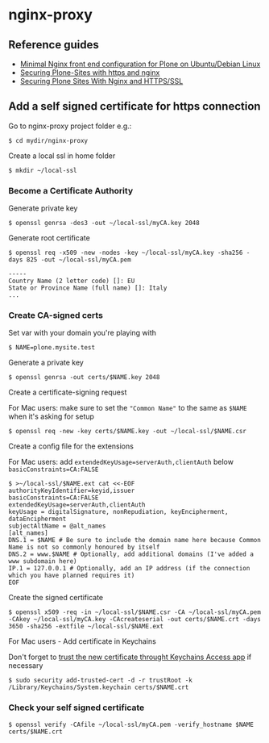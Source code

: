 # nginx-proxy

## Reference guides

* [Minimal Nginx front end configuration for Plone on Ubuntu/Debian Linux](https://docs.plone.org/manage/deploying/front-end/nginx.html#minimal-nginx-front-end-configuration-for-plone-on-ubuntu-debian-linux)
* [Securing Plone-Sites with https and nginx](https://www.starzel.de/blog/securing-plone-sites-with-https-and-nginx)
* [Securing Plone Sites With Nginx and HTTPS/SSL](https://designinterventionsystems.com/plone-blog/securing-plone-sites-with-nginx-and-https-ssl)


## Add a self signed certificate for https connection

Go to nginx-proxy project folder e.g.:
```
$ cd mydir/nginx-proxy
```

Create a local ssl in home folder
```
$ mkdir ~/local-ssl
```

### Become a Certificate Authority

Generate private key
```
$ openssl genrsa -des3 -out ~/local-ssl/myCA.key 2048
```

Generate root certificate
```
$ openssl req -x509 -new -nodes -key ~/local-ssl/myCA.key -sha256 -days 825 -out ~/local-ssl/myCA.pem

-----
Country Name (2 letter code) []: EU
State or Province Name (full name) []: Italy
...
```

###  Create CA-signed certs
Set var with your domain you're playing with
```
$ NAME=plone.mysite.test
```

Generate a private key
```
$ openssl genrsa -out certs/$NAME.key 2048
```

Create a certificate-signing request

For Mac users: make sure to set the ```"Common Name"``` to the same as ```$NAME``` when it's asking for setup
```
$ openssl req -new -key certs/$NAME.key -out ~/local-ssl/$NAME.csr
```

Create a config file for the extensions

For Mac users: add ```extendedKeyUsage=serverAuth,clientAuth``` below ```basicConstraints=CA:FALSE```
```
$ >~/local-ssl/$NAME.ext cat <<-EOF
authorityKeyIdentifier=keyid,issuer
basicConstraints=CA:FALSE
extendedKeyUsage=serverAuth,clientAuth
keyUsage = digitalSignature, nonRepudiation, keyEncipherment, dataEncipherment
subjectAltName = @alt_names
[alt_names]
DNS.1 = $NAME # Be sure to include the domain name here because Common Name is not so commonly honoured by itself
DNS.2 = www.$NAME # Optionally, add additional domains (I've added a www subdomain here)
IP.1 = 127.0.0.1 # Optionally, add an IP address (if the connection which you have planned requires it)
EOF
```

Create the signed certificate
```
$ openssl x509 -req -in ~/local-ssl/$NAME.csr -CA ~/local-ssl/myCA.pem -CAkey ~/local-ssl/myCA.key -CAcreateserial -out certs/$NAME.crt -days 3650 -sha256 -extfile ~/local-ssl/$NAME.ext
```

For Mac users - Add certificate in Keychains

Don't forget to [trust the new certificate throught Keychains Access app](https://support.apple.com/en-gb/guide/keychain-access/kyca11871/mac) if necessary
```
$ sudo security add-trusted-cert -d -r trustRoot -k /Library/Keychains/System.keychain certs/$NAME.crt
```

### Check your self signed certificate
```
$ openssl verify -CAfile ~/local-ssl/myCA.pem -verify_hostname $NAME certs/$NAME.crt
```
